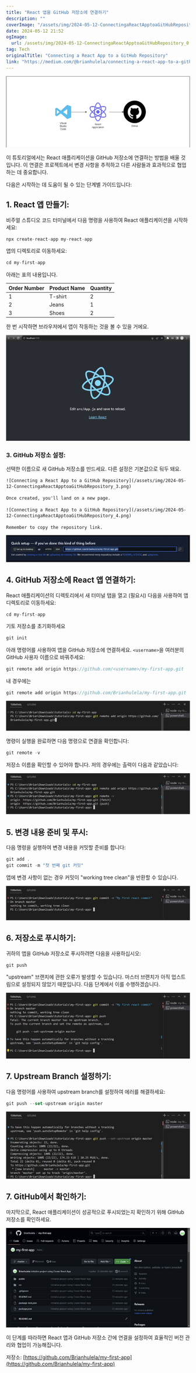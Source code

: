 ```yaml
---
title: "React 앱을 GitHub 저장소에 연결하기"
description: ""
coverImage: "/assets/img/2024-05-12-ConnectingaReactApptoaGitHubRepository_0.png"
date: 2024-05-12 21:52
ogImage: 
  url: /assets/img/2024-05-12-ConnectingaReactApptoaGitHubRepository_0.png
tag: Tech
originalTitle: "Connecting a React App to a GitHub Repository"
link: "https://medium.com/@brianhulela/connecting-a-react-app-to-a-github-repository-c2b563f1885d"
---
```



![이미지](/assets/img/2024-05-12-ConnectingaReactApptoaGitHubRepository_0.png)

이
튜토리얼에서는 React 애플리케이션을 GitHub 저장소에 연결하는 방법을 배울 것입니다. 이 연결은 프로젝트에서 변경 사항을 추적하고 다른 사람들과 효과적으로 협업하는 데 중요합니다.

다음은 시작하는 데 도움이 될 수 있는 단계별 가이드입니다:

## 1. React 앱 만들기:



비주얼 스튜디오 코드 터미널에서 다음 명령을 사용하여 React 애플리케이션을 시작하세요:

```js
npx create-react-app my-react-app
```

앱의 디렉토리로 이동하세요:

```js
cd my-first-app
```



아래는 표의 내용입니다.

| Order Number | Product Name | Quantity |
|--------------|--------------|----------|
| 1            | T-shirt      | 2        |
| 2            | Jeans        | 1        |
| 3            | Shoes        | 2        |



한 번 시작하면 브라우저에서 앱이 작동하는 것을 볼 수 있을 거에요.

![이미지](/assets/img/2024-05-12-ConnectingaReactApptoaGitHubRepository_2.png)

### 3. GitHub 저장소 설정:

선택한 이름으로 새 GitHub 저장소를 만드세요. 다른 설정은 기본값으로 둬두 돼요.



```
![Connecting a React App to a GitHub Repository](/assets/img/2024-05-12-ConnectingaReactApptoaGitHubRepository_3.png)

Once created, you'll land on a new page.

![Connecting a React App to a GitHub Repository](/assets/img/2024-05-12-ConnectingaReactApptoaGitHubRepository_4.png)

Remember to copy the repository link.
```



<img src="/assets/img/2024-05-12-ConnectingaReactApptoaGitHubRepository_5.png" />

## 4. GitHub 저장소에 React 앱 연결하기:

React 애플리케이션의 디렉토리에서 새 터미널 탭을 열고 (필요시) 다음을 사용하여 앱 디렉토리로 이동하세요:

```js
cd my-first-app
```



기토 저장소를 초기화하세요

```js
git init
```

아래 명령어를 사용하여 앱을 GitHub 저장소에 연결하세요. `<username>`을 여러분의 GitHub 사용자 이름으로 바꿔주세요:

```js
git remote add origin https://github.com/<username>/my-first-app.git
```



내 경우에는

```js
git remote add origin https://github.com/Brianhulela/my-first-app.git
```

![이미지](/assets/img/2024-05-12-ConnectingaReactApptoaGitHubRepository_6.png)

명령이 실행을 완료하면 다음 명령으로 연결을 확인합니다:



```js
git remote -v
```

저장소 이름을 확인할 수 있어야 합니다. 저의 경우에는 출력이 다음과 같았습니다:

<img src="/assets/img/2024-05-12-ConnectingaReactApptoaGitHubRepository_7.png" />

## 5. 변경 내용 준비 및 푸시:



다음 명령을 실행하여 변경 내용을 커밋할 준비를 합니다:

```js
git add .
git commit -m "첫 번째 git 커밋"
```

앱에 변경 사항이 없는 경우 커밋이 "working tree clean"을 반환할 수 있습니다.

![이미지](/assets/img/2024-05-12-ConnectingaReactApptoaGitHubRepository_8.png)



## 6. 저장소로 푸시하기:

귀하의 앱을 GitHub 저장소로 푸시하려면 다음을 사용하십시오:

```js
git push
```

"upstream" 브랜치에 관한 오류가 발생할 수 있습니다. 마스터 브랜치가 아직 업스트림으로 설정되지 않았기 때문입니다. 다음 단계에서 이를 수행하겠습니다.



<img src="/assets/img/2024-05-12-ConnectingaReactApptoaGitHubRepository_9.png" />

## 7. Upstream Branch 설정하기:

다음 명령어를 사용하여 upstream branch를 설정하여 에러를 해결하세요:

```js
git push --set-upstream origin master
```



<img src="/assets/img/2024-05-12-ConnectingaReactApptoaGitHubRepository_10.png" />

## 7. GitHub에서 확인하기:

마지막으로, React 애플리케이션이 성공적으로 푸시되었는지 확인하기 위해 GitHub 저장소를 확인하세요.

<img src="/assets/img/2024-05-12-ConnectingaReactApptoaGitHubRepository_11.png" />



이 단계를 따라하면 React 앱과 GitHub 저장소 간에 연결을 설정하여 효율적인 버전 관리와 협업이 가능해집니다.

저장소: [https://github.com/Brianhulela/my-first-app](https://github.com/Brianhulela/my-first-app)